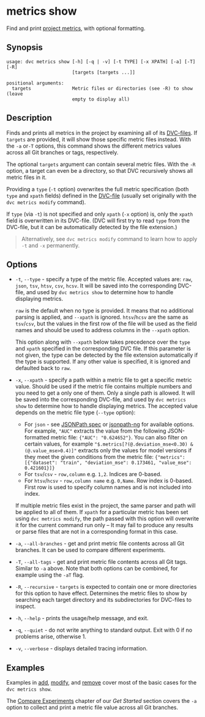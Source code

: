 # metrics show

Find and print [project metrics](/doc/command-reference/metrics#description),
with optional formatting.

## Synopsis

```usage
usage: dvc metrics show [-h] [-q | -v] [-t TYPE] [-x XPATH] [-a] [-T] [-R]
                        [targets [targets ...]]

positional arguments:
  targets               Metric files or directories (see -R) to show (leave
                        empty to display all)
```

## Description

Finds and prints all metrics in the <abbr>project</abbr> by examining all of its
[DVC-files](/doc/user-guide/dvc-file-format). If `targets` are provided, it will
show those specific metric files instead. With the `-a` or`-T` options, this
command shows the different metrics values across all Git branches or tags,
respectively.

The optional `targets` argument can contain several metric files. With the `-R`
option, a target can even be a directory, so that DVC recursively shows all
metric files in it.

Providing a `type` (`-t` option) overwrites the full metric specification (both
`type` and `xpath` fields) defined in the
[DVC-file](/doc/user-guide/dvc-file-format) (usually set originally with the
`dvc metrics modify` command).

If `type` (via `-t`) is not specified and only `xpath` (`-x` option) is, only
the `xpath` field is overwritten in its DVC-file. (DVC will first try to read
`type` from the DVC-file, but it can be automatically detected by the file
extension.)

> Alternatively, see `dvc metrics modify` command to learn how to apply `-t` and
> `-x` permanently.

## Options

- `-t`, `--type` - specify a type of the metric file. Accepted values are:
  `raw`, `json`, `tsv`, `htsv`, `csv`, `hcsv`. It will be saved into the
  corresponding DVC-file, and used by `dvc metrics show` to determine how to
  handle displaying metrics.

  `raw` is the default when no type is provided. It means that no additional
  parsing is applied, and `--xpath` is ignored. `htsv`/`hcsv` are the same as
  `tsv`/`csv`, but the values in the first row of the file will be used as the
  field names and should be used to address columns in the `--xpath` option.

  This option along with `--xpath` below takes precedence over the `type` and
  `xpath` specified in the corresponding DVC file. If this parameter is not
  given, the type can be detected by the file extension automatically if the
  type is supported. If any other value is specified, it is ignored and
  defaulted back to `raw`.

- `-x`, `--xpath` - specify a path within a metric file to get a specific metric
  value. Should be used if the metric file contains multiple numbers and you
  need to get a only one of them. Only a single path is allowed. It will be
  saved into the corresponding DVC-file, and used by `dvc metrics show` to
  determine how to handle displaying metrics. The accepted value depends on the
  metric file type (`--type` option):

  - For `json` - see [JSONPath spec](https://goessner.net/articles/JsonPath/) or
    [jsonpath-ng](https://github.com/h2non/jsonpath-ng) for available options.
    For example, `"AUC"` extracts the value from the following JSON-formatted
    metric file: `{"AUC": "0.624652"}`. You can also filter on certain values,
    for example `"$.metrics[?(@.deviation_mse<0.30) & (@.value_mse>0.4)]"`
    extracts only the values for model versions if they meet the given
    conditions from the metric file:
    `{"metrics": [{"dataset": "train", "deviation_mse": 0.173461, "value_mse": 0.421601}]}`
  - For `tsv`/`csv` - `row,column` e.g. `1,2`. Indices are 0-based.
  - For `htsv`/`hcsv` - `row,column name` e.g. `0,Name`. Row index is 0-based.
    First row is used to specify column names and is not included into index.

  If multiple metric files exist in the <abbr>project</abbr>, the same parser
  and path will be applied to all of them. If `xpath` for a particular metric
  has been set using `dvc metrics modify`, the path passed with this option will
  overwrite it for the current command run only – It may fail to produce any
  results or parse files that are not in a corresponding format in this case.

- `-a`, `--all-branches` - get and print metric file contents across all Git
  branches. It can be used to compare different experiments.

- `-T`, `--all-tags` - get and print metric file contents across all Git tags.
  Similar to `-a` above. Note that both options can be combined, for example
  using the `-aT` flag.

- `-R`, `--recursive` - `targets` is expected to contain one or more directories
  for this option to have effect. Determines the metric files to show by
  searching each target directory and its subdirectories for DVC-files to
  inspect.

- `-h`, `--help` - prints the usage/help message, and exit.

- `-q`, `--quiet` - do not write anything to standard output. Exit with 0 if no
  problems arise, otherwise 1.

- `-v`, `--verbose` - displays detailed tracing information.

## Examples

Examples in [add](/doc/command-reference/metrics/add),
[modify](/doc/command-reference/metrics/modify), and
[remove](/doc/command-reference/metrics/remove) cover most of the basic cases
for the `dvc metrics show`.

The [Compare Experiments](/doc/get-started/compare-experiments) chapter of our
_Get Started_ section covers the `-a` option to collect and print a metric file
value across all Git branches.

